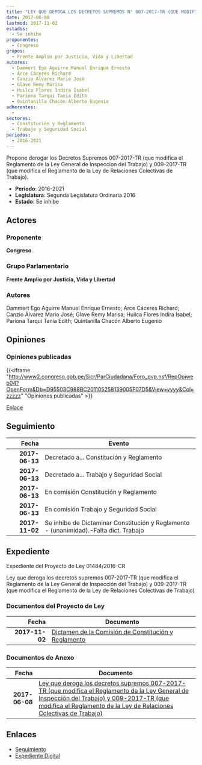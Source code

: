 ```yaml
---
title: "LEY QUE DEROGA LOS DECRETOS SUPREMOS N° 007-2017-TR (QUE MODIFICA EL REGLAMENTO DE LA LEY GENERAL DE INSPECCIÓN DEL TRABAJO) Y N° 009-2017-TR (QUE MODIFICA EL REGLAMENTO DE LA LEY DE RELACIONES COLECTIVAS DE TRABAJO)"
date: 2017-06-08
lastmod: 2017-11-02
estados: 
  - Se inhibe
proponentes: 
  - Congreso
grupos: 
  - Frente Amplio por Justicia, Vida y Libertad
autores: 
  - Dammert Ego Aguirre Manuel Enrique Ernesto
  - Arce Cáceres Richard
  - Canzio Álvarez Mario José
  - Glave Remy Marisa
  - Huilca Flores Indira Isabel
  - Pariona Tarqui Tania Edith
  - Quintanilla Chacón Alberto Eugenio
adherentes: 
  - 
sectores: 
  - Constitución y Reglamento
  - Trabajo y Seguridad Social
periodos: 
  - 2016-2021
---
```


Propone derogar los Decretos Supremos 007-2017-TR (que modifica el Reglamento de la Ley General de Inspeccion del Trabajo) y 009-2017-TR (que modifica el Reglamento de la Ley de Relaciones Colectivas de Trabajo).

- **Periodo**: 2016-2021
- **Legislatura**: Segunda Legislatura Ordinaria 2016
- **Estado**: Se inhibe

## Actores

### Proponente

**Congreso**

### Grupo Parlamentario

**Frente Amplio por Justicia, Vida y Libertad**

### Autores

Dammert Ego Aguirre Manuel Enrique Ernesto; Arce Cáceres Richard; Canzio Álvarez Mario José; Glave Remy Marisa; Huilca Flores Indira Isabel; Pariona Tarqui Tania Edith; Quintanilla Chacón Alberto Eugenio


## Opiniones

### Opiniones publicadas

{{<iframe "http://www2.congreso.gob.pe/Sicr/ParCiudadana/Foro_pvp.nsf/RepOpiweb04?OpenForm&Db=D95503C988BC201105258139005F07D5&View=yyyy&Col=zzzzz" "Opiniones publicadas" >}}

[Enlace](http://www2.congreso.gob.pe/Sicr/ParCiudadana/Foro_pvp.nsf/RepOpiweb04?OpenForm&Db=D95503C988BC201105258139005F07D5&View=yyyy&Col=zzzzz)

## Seguimiento

| Fecha | Evento |
|------:|--------|
| **2017-06-13** | Decretado a... Constitución y Reglamento|
| **2017-06-13** | Decretado a... Trabajo y Seguridad Social|
| **2017-06-13** | En comisión Constitución y Reglamento|
| **2017-06-13** | En comisión Trabajo y Seguridad Social|
| **2017-11-02** | Se inhibe de Dictaminar Constitución y Reglamento - (unanimidad).-Falta dict. Trabajo|


## Expediente

Expediente del Proyecto de Ley 01484/2016-CR

Ley que deroga los decretos supremos 007-2017-TR (que modifica el Reglamento de la Ley General de Inspección del Trabajo) y 009-2017-TR (que modifica el Reglamento de la Ley de Relaciones Colectivas de Trabajo)


### Documentos del Proyecto de Ley

| Fecha | Documento |
|------:|--------|
| **2017-11-02** | [Dictamen de la Comisión de Constitución y Reglamento](http://www.leyes.congreso.gob.pe/Documentos/2016_2021/Dictamenes/Proyectos_de_Ley/01484DC04MAY20171102.pdf) |

### Documentos de Anexo

| Fecha | Documento |
|------:|--------|
| **2017-06-08** | [Ley que deroga los decretos supremos 007-2017-TR (que modifica el Reglamento de la Ley General de Inspección del Trabajo) y 009-2017-TR (que modifica el Reglamento de la Ley de Relaciones Colectivas de Trabajo)](http://www.leyes.congreso.gob.pe/Documentos/2016_2021/Proyectos_de_Ley_y_de_Resoluciones_Legislativas/PL0148420170608.pdf) |

## Enlaces 

- [Seguimiento](http://www2.congreso.gob.pe/Sicr/TraDocEstProc/CLProLey2016.nsf/f7fff46988ca05b1052578e100829cc7/15459d7bd06c677f05258139006f428f?OpenDocument)
- [Expediente Digital](http://www2.congreso.gob.pe/Sicr/TraDocEstProc/CLProLey2016.nsf/f7fff46988ca05b1052578e100829cc7/15459d7bd06c677f05258139006f428f?OpenDocument&Click=05257FB7005EB655.eb71d0cf91d8294e05256cdf006b5706/$Body/0.1C6C)
